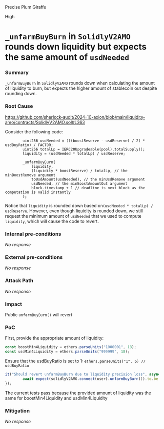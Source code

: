 Precise Plum Giraffe

High

# `_unfarmBuyBurn` in `SolidlyV2AMO` rounds down liquidity but expects the same amount of `usdNeeded`

### Summary

`_unfarmBuyBurn` in `SolidlyV2AMO` rounds down when calculating the amount of liquidity to burn, but expects the higher amount of stablecoin out despite rounding down. 

### Root Cause

https://github.com/sherlock-audit/2024-10-axion/blob/main/liquidity-amo/contracts/SolidlyV2AMO.sol#L363

Consider the following code:

```solidity
        uint256 usdNeeded = (((boostReserve - usdReserve) / 2) * usdBuyRatio) / FACTOR;
        uint256 totalLp = IERC20Upgradeable(pool).totalSupply();
        liquidity = (usdNeeded * totalLp) / usdReserve;

        _unfarmBuyBurn(
            liquidity,
            (liquidity * boostReserve) / totalLp, // the minBoostRemove argument
            toUsdAmount(usdNeeded), // the minUsdRemove argument
            usdNeeded, // the minBoostAmountOut argument
            block.timestamp + 1 // deadline is next block as the computation is valid instantly
        );
```

Notice that `liquidity` is rounded down based on`(usdNeeded * totalLp) / usdReserve`. However, even though liquidity is rounded down, we still request the minimum amount of `usdNeeded` that we used to compute `liquidity`, which will cause the code to revert. 

### Internal pre-conditions

_No response_

### External pre-conditions

_No response_

### Attack Path

_No response_

### Impact

Public `unfarmBuyBurn()` will revert

### PoC

First, provide the appropriate amount of liquidity:

```typescript
const boostMin4Liquidity = ethers.parseUnits("1000001", 18);
const usdMin4Liquidity = ethers.parseUnits("999999", 18);
```

Ensure that the usdBuyRatio is set to 1: `ethers.parseUnits("1", 6) // usdBuyRatio`

```typescript
it("Should revert unfarmBuyBurn due to liquidity precision loss", async function() {
        await expect(solidlyV2AMO.connect(user).unfarmBuyBurn()).to.be.reverted;
});
```

The current tests pass because the provided amount of liquidity was the same for boostMin4Liquidity and usdMin4Liquidity

### Mitigation

_No response_
